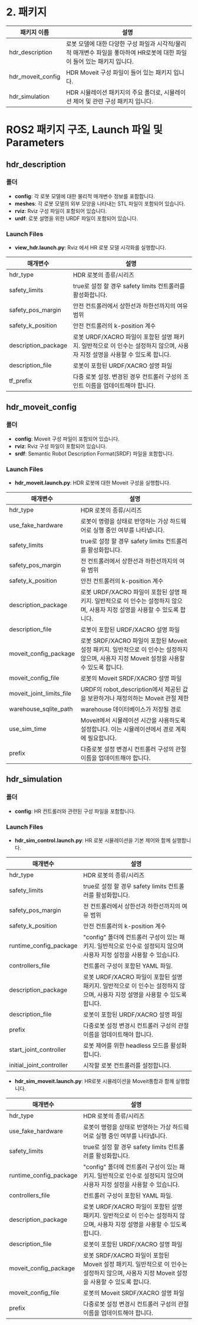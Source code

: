 # 2. 패키지

| 패키지 이름     | 설명 |
|-------------------|--------------------------------------------------------------------------------------------------|
| hdr_description   | 로봇 모델에 대한 다양한 구성 파일과 시각적/물리적 매개변수 파일을 퐇마하여 HR로봇에 대한 파일이 들어 있는 패키지 입니다. |
| hdr_moveit_config | HDR Moveit 구성 파일이 들어 있는 패키지 입니다.                                                         |
| hdr_simulation    | HDR 시뮬레이션 패키지의 주요 폴더로, 시뮬레이션 제어 및 관련 구성 패키지 입니다.                                |


# ROS2 패키지 구조, Launch 파일 및 Parameters

## hdr_description

### 폴더

- **config**: 각 로봇 모델에 대한 물리적 매개변수 정보를 포함합니다.
- **meshes**: 각 로봇 모델의 외부 모양을 나타내는 STL 파일이 포함되어 있습니다.
- **rviz**: Rviz 구성 파일이 포함되어 있습니다.
- **urdf**: 로봇 설명을 위한 URDF 파일이 포함되어 있습니다.

### Launch Files

- **view_hdr.launch.py**: Rviz 에서 HR 로봇 모델 시각화를 실행합니다.

| 매개변수 | 설명 |
|-----------|-------------|
| hdr_type  | HDR 로봇의 종류/시리즈 |
| safety_limits | true로 설정 할 경우 safety limits 컨트롤러를 활성화합니다. |
| safety_pos_margin | 안전 컨트롤러에서 상한선과 하한선까지의 여유 범위|
| safety_k_position | 안전 컨트롤러의 k-position 계수|
| description_package | 로봇 URDF/XACRO 파일이 포함된 설명 패키지. 일반적으로 이 인수는 설정하지 않으며, 사용자 지정 설명을 사용할 수 있도록 합니다. |
| description_file | 로봇이 포함된 URDF/XACRO 설명 파일 |
| tf_prefix | 다중 로봇 설정. 변경된 경우 컨트롤러 구성의 조인트 이름을 업데이트해야 합니다. |

## hdr_moveit_config

### 폴더

- **config**: Moveit 구성 파일이 포함되어 있습니다.
- **rviz**: Rviz 구성 파일이 포함되어 있습니다.
- **srdf**: Semantic Robot Description Format(SRDF) 파일을 포함합니다.

### Launch Files

- **hdr_moveit.launch.py**: HDR 로봇에 대한 Moveit 구성을 실행합니다.

| 매개변수 | 설명 |
|-----------|-------------|
| hdr_type  | HDR 로봇의 종류/시리즈 |
| use_fake_hardware | 로봇이 명령을 상태로 반영하는 가상 하드웨어로 실행 중인 여부를 나타냅니다. |
| safety_limits | true로 설정 할 경우 safety limits 컨트롤러를 활성화합니다. |
| safety_pos_margin | 전 컨트롤러에서 상한선과 하한선까지의 여유 범위 |
| safety_k_position | 안전 컨트롤러의 k-position 계수 |
| description_package | 로봇 URDF/XACRO 파일이 포함된 설명 패키지. 일반적으로 이 인수는 설정하지 않으며, 사용자 지정 설명을 사용할 수 있도록 합니다. |
| description_file | 로봇이 포함된 URDF/XACRO 설명 파일 |
| moveit_config_package | 로봇 SRDF/XACRO 파일이 포함된 Moveit 설정 패키지. 일반적으로 이 인수는 설정하지 않으며, 사용자 지정 Moveit 설정을 사용할 수 있도록 합니다. |
| moveit_config_file | 로봇의 Moveit SRDF/XACRO 설명 파일 |
| moveit_joint_limits_file | URDF의 robot_description에서 제공된 값을 보완하거나 재정의하는 Moveit 관절 제한 |
| warehouse_sqlite_path | warehouse 데이터베이스가 저장될 경로 |
| use_sim_time | Moveit에서 시뮬레이션 시간을 사용하도록 설정합니다. 이는 시뮬레이션에서 경로 계획에 필요합니다. |
| prefix | 다중로봇 설정 변경시 컨트롤러 구성의 관절 이름을 업데이트해야 합니다. |

## hdr_simulation

### 폴더

- **config**: HR 컨트롤러와 관련된 구성 파일을 포함합니다.

### Launch Files

- **hdr_sim_control.launch.py**: HR 로봇 시뮬레이션을 기본 제어와 함께 실행합니다.

| 매개변수 | 설명 |
|-----------|-------------|
| hdr_type  | HDR 로봇의 종류/시리즈 |
| safety_limits | true로 설정 할 경우 safety limits 컨트롤러를 활성화합니다. |
| safety_pos_margin | 전 컨트롤러에서 상한선과 하한선까지의 여유 범위 |
| safety_k_position | 안전 컨트롤러의 k-position 계수 |
| runtime_config_package | "config" 폴더에 컨트롤러 구성이 있는 패키지. 일반적으로 인수로 설정되지 않으며 사용자 지정 설정을 사용할 수 있습니다. |
| controllers_file | 컨트롤러 구성이 포함된 YAML 파일. |
| description_package | 로봇 URDF/XACRO 파일이 포함된 설명 패키지. 일반적으로 이 인수는 설정하지 않으며, 사용자 지정 설명을 사용할 수 있도록 합니다. |
| description_file | 로봇이 포함된 URDF/XACRO 설명 파일 |
| prefix |다중로봇 설정 변경시 컨트롤러 구성의 관절 이름을 업데이트해야 합니다. |
| start_joint_controller | 로봇 제어를 위한 headless 모드를 활성화합니다. |
| initial_joint_controller | 시작할 로봇 컨트롤러를 설정합니다. |

- **hdr_sim_moveit.launch.py**: HR로봇 시뮬레이션을 Moveit통합과 함께 실행합니다.

| 매개변수 | 설명 |
|-----------|-------------|
| hdr_type  | HDR 로봇의 종류/시리즈 |
| use_fake_hardware | 로봇이 명령을 상태로 반영하는 가상 하드웨어로 실행 중인 여부를 나타냅니다. |
| safety_limits | true로 설정 할 경우 safety limits 컨트롤러를 활성화합니다. |
| runtime_config_package | "config" 폴더에 컨트롤러 구성이 있는 패키지. 일반적으로 인수로 설정되지 않으며 사용자 지정 설정을 사용할 수 있습니다. |
| controllers_file | 컨트롤러 구성이 포함된 YAML 파일. |
| description_package | 로봇 URDF/XACRO 파일이 포함된 설명 패키지. 일반적으로 이 인수는 설정하지 않으며, 사용자 지정 설명을 사용할 수 있도록 합니다. |
| description_file | 로봇이 포함된 URDF/XACRO 설명 파일 |
| moveit_config_package | 로봇 SRDF/XACRO 파일이 포함된 Moveit 설정 패키지. 일반적으로 이 인수는 설정하지 않으며, 사용자 지정 Moveit 설정을 사용할 수 있도록 합니다. |
| moveit_config_file | 로봇의 Moveit SRDF/XACRO 설명 파일 |
| prefix | 다중로봇 설정 변경시 컨트롤러 구성의 관절 이름을 업데이트해야 합니다. |
